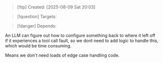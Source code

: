 
>[!tip] Created: [2025-08-09 Sat 20:03]

>[!question] Targets: 

>[!danger] Depends: 

An LLM can figure out how to configure something back to where it left off if it experiences a tool call fault, so we dont need to add logic to handle this, which would be time consuming.

Means we don't need loads of edge case handling code.